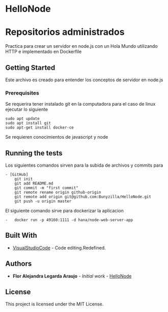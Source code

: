 # HelloNode
# Repositorios administrados

Practica para crear un servidor en node.js con un Hola Mundo utilizando HTTP e implementado en Dockerfile

## Getting Started

Este archivo es creado para entender los conceptos de servidor en node.js

### Prerequisites

Se requerira tener instalado git en la computadora para el caso de linux ejecutar lo siguiente

    sudo apt update
    sudo apt install git
    sudo apt-get install docker-ce

Se requieren conocimientos de javascript y node


## Running the tests

Los siguientes comandos sirven para la subida de archivos y commits para

    - [GitHub]  
        git init
        git add README.md
        git commit -m "first commit"
        git remote rename origin github-origin
        git remote add origin git@github.com:Bunyzilla/HelloNode.git
        git push -u origin master

El siguiente comando sirve para dockerizar la aplicacion

	-	docker run -p 49160:1111 -d hana/node-web-server-app



## Built With

* [VisualStudioCode](https://code.visualstudio.com/) - Code editing.Redefined.

## Authors

* **Flor Alejandra Legarda Araujo** - *Initial work* - [HelloNode](https://github.com/Bunyzilla/HelloNode)

## License

This project is licensed under the MIT License.
